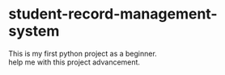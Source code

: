 # student-record-management-system
This is my first python project as a beginner.<br>
help me with this project advancement.
